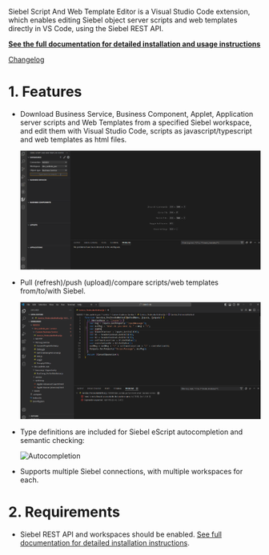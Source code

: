 Siebel Script And Web Template Editor is a Visual Studio Code extension, which enables editing Siebel object server scripts and web templates directly in VS Code, using the Siebel REST API.

[__See the full documentation for detailed installation and usage instructions__](https://github.com/endoit/siebelScriptsEditor/wiki)

[Changelog](CHANGELOG.md)

# 1. Features

- Download Business Service, Business Component, Applet, Application server scripts and Web Templates from a specified Siebel workspace, and edit them with Visual Studio Code, scripts as javascript/typescript and web templates as html files.

  ![Get server scripts](https://raw.githubusercontent.com/endoit/siebelScriptsEditor/main/features/getscripts.gif "Get server scripts")

- Pull (refresh)/push (upload)/compare scripts/web templates from/to/with Siebel.

  ![Push, pull and compare server scripts](https://raw.githubusercontent.com/endoit/siebelScriptsEditor/main/features/pushpull.gif "Push, pull and compare server scripts")

- Type definitions are included for Siebel eScript autocompletion and semantic checking:

  ![Autocompletion](https://raw.githubusercontent.com/endoit/siebelScriptsEditor/main/features/snippetgif.gif "Autocompletion")

- Supports multiple Siebel connections, with multiple workspaces for each.


# 2. Requirements

- Siebel REST API and workspaces should be enabled.
[See full documentation for detailed installation instructions](https://github.com/endoit/siebelScriptsEditor/wiki).
